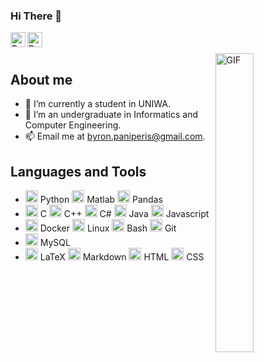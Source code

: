 <!--### Hi there 👋
🔭 I’m currently studying in UNIWA

**Kegar3/Kegar3** is a ✨ _special_ ✨ repository because its `README.md` (this file) appears on your GitHub profile.

Here are some ideas to get you started:

- 🔭 I’m currently working on ...
- 🌱 I’m currently learning ...
- 👯 I’m looking to collaborate on ...
- 🤔 I’m looking for help with ...
- 💬 Ask me about ...
- 📫 How to reach me: ...
- 😄 Pronouns: ...
- ⚡ Fun fact: ...
-->
### Hi There 👋

<a href="https://www.linkedin.com/in/byron-paniperis/">
  <img align="left" alt="Byron's Linkedin" width="24px" src="https://cdn.jsdelivr.net/gh/devicons/devicon/icons/linkedin/linkedin-original.svg" />
</a>

<a href="https://kegar3.github.io/byron-paniperis/">
  <img align="left" alt="Byron's Portfolio" width="24px" src="https://icongr.am/fontawesome/address-card.svg?size=148&color=ffffff" />
</a>

<br />
<br />

<img align="right" alt="GIF" width="35%" height="35%" src="https://media0.giphy.com/media/v1.Y2lkPTc5MGI3NjExZHo3eWZqMjQ4c2ljZjQwM2ZzdXh4NDF2eWx2d3JlcWxwMGFnaW01YSZlcD12MV9pbnRlcm5hbF9naWZfYnlfaWQmY3Q9Zw/D2j3xOKq0O0qQ8BOVC/giphy.gif"/>

## About me

- 🔭 I’m currently a student in UNIWA.
- 🌱 I’m an undergraduate in Informatics and Computer Engineering.
- 📫 Email me at [byron.paniperis@gmail.com](mailto:byron.paniperis@gmail.com).

## Languages and Tools

<ul style="direction: flex">
  <li>
    <code><img height="20" src="https://cdn.jsdelivr.net/gh/devicons/devicon/icons/python/python-original.svg" /></code> Python
    <code><img height="20" src="https://cdn.jsdelivr.net/gh/devicons/devicon/icons/matlab/matlab-original.svg" /></code> Matlab
    <code><img height="20" src="https://cdn.jsdelivr.net/gh/devicons/devicon/icons/pandas/pandas-original.svg"/></code> Pandas
  </li>

  <li>
    <code><img height="20" src="https://cdn.jsdelivr.net/gh/devicons/devicon/icons/c/c-original.svg"></code> C
    <code><img height="20" src="https://cdn.jsdelivr.net/gh/devicons/devicon/icons/cplusplus/cplusplus-original.svg"></code> C++
    <code><img height="20" src="https://cdn.jsdelivr.net/gh/devicons/devicon/icons/csharp/csharp-original.svg"></code> C#
    <code><img height="20" src="https://cdn.jsdelivr.net/gh/devicons/devicon/icons/java/java-original.svg"></code> Java
    <code><img height="20" src="https://cdn.jsdelivr.net/gh/devicons/devicon/icons/javascript/javascript-original.svg"></code> Javascript
  </li>

  <li>
    <code><img height="20" src="https://cdn.jsdelivr.net/gh/devicons/devicon/icons/docker/docker-original.svg"></code> Docker
    <code><img height="20" src="https://cdn.jsdelivr.net/gh/devicons/devicon/icons/linux/linux-original.svg"></code> Linux
    <code><img height="20" src="https://cdn.jsdelivr.net/gh/devicons/devicon/icons/bash/bash-original.svg"></code> Bash
    <code><img height="20" src="https://cdn.jsdelivr.net/gh/devicons/devicon/icons/git/git-original.svg"/></code> Git
  </li>

  <li>
    <!--<code><img height="20" src="https://cdn.jsdelivr.net/gh/devicons/devicon/icons/mongodb/mongodb-original.svg" /></code> MongoDB-->
    <code><img height="20" src="https://cdn.jsdelivr.net/gh/devicons/devicon/icons/mysql/mysql-original.svg" /></code> MySQL
  </li>

  <li>
    <code><img height="20" src="https://cdn.jsdelivr.net/gh/devicons/devicon/icons/latex/latex-original.svg" /></code> LaTeX
    <code><img height="20" src="https://cdn.jsdelivr.net/gh/devicons/devicon/icons/markdown/markdown-original.svg" /></code> Markdown
    <code><img height="20" src="https://cdn.jsdelivr.net/gh/devicons/devicon/icons/html5/html5-original.svg"></code> HTML
    <code><img height="20" src="https://cdn.jsdelivr.net/gh/devicons/devicon/icons/css3/css3-original.svg"></code> CSS
  </li>
</ul>
